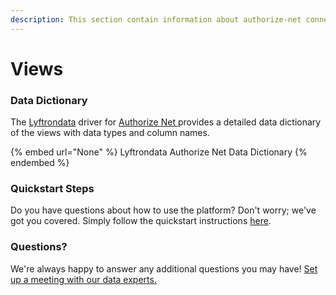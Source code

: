 ```yaml
---
description: This section contain information about authorize-net connector views information
---
```


# Views

### Data Dictionary

The [Lyftrondata](https://www.lyftrondata.com/) driver for [Authorize Net](None/)[ ](https://www.lyftrondata.com/integration/authorize-net/)provides a detailed data dictionary of the views with data types and column names.

{% embed url="None" %}
Lyftrondata Authorize Net Data Dictionary
{% endembed %}

### Quickstart Steps

Do you have questions about how to use the platform? Don't worry; we've got you covered. Simply follow the quickstart instructions [here](../README.md).

### Questions? <a href="#questions" id="questions"></a>

We're always happy to answer any additional questions you may have! [Set up a meeting with our data experts.](https://www.lyftrondata.com/book-a-meeting/)


